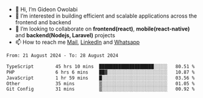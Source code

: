 - 👋 Hi, I’m Gideon Owolabi
- 👀 I’m interested in building efficient and scalable applications across the frontend and backend
- 💞️ I’m looking to collaborate on <b>frontend(react)</b>, <b>mobile(react-native)</b> and <b>backend(Nodejs, Laravel)</b> projects
- 📫 How to reach me <a href="mailto:gideoniyin2021@gmail.com">Mail</a>, <a href="https://www.linkedin.com/in/gideon-owolabi-9b667a232/">LinkedIn</a> and <a href="https://wa.me/2348055377085">Whatsapp</a>

<!---
gude1/gude1 is a ✨ special ✨ repository because its `README.md` (this file) appears on your GitHub profile.
You can click the Preview link to take a look at your changes.
--->

<!--START_SECTION:waka-->

```txt
From: 21 August 2024 - To: 28 August 2024

TypeScript        45 hrs 10 mins  ████████████████████░░░░░   80.51 %
PHP               6 hrs 6 mins    ██▓░░░░░░░░░░░░░░░░░░░░░░   10.87 %
JavaScript        1 hr 59 mins    █░░░░░░░░░░░░░░░░░░░░░░░░   03.56 %
Other             35 mins         ▒░░░░░░░░░░░░░░░░░░░░░░░░   01.05 %
Git Config        31 mins         ▒░░░░░░░░░░░░░░░░░░░░░░░░   00.92 %
```

<!--END_SECTION:waka-->
